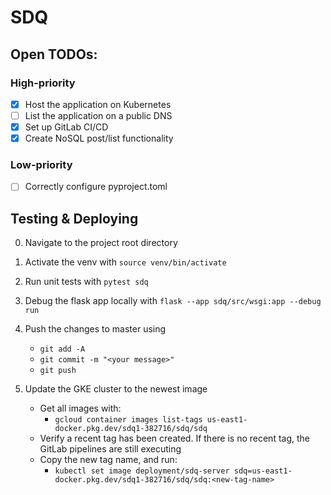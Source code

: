 # SDQ
## Open TODOs:
### High-priority
- [x] Host the application on Kubernetes
- [ ] List the application on a public DNS
- [x] Set up GitLab CI/CD
- [x] Create NoSQL post/list functionality
### Low-priority
- [ ] Correctly configure pyproject.toml

## Testing & Deploying
0. Navigate to the project root directory
1. Activate the venv with `source venv/bin/activate`
2. Run unit tests with `pytest sdq`
3. Debug the flask app locally with `flask --app sdq/src/wsgi:app --debug run`
4. Push the changes to master using
    - `git add -A`
    - `git commit -m "<your message>"`
    - `git push`

5. Update the GKE cluster to the newest image
    - Get all images with: 
        - `gcloud container images list-tags us-east1-docker.pkg.dev/sdq1-382716/sdq/sdq`
    - Verify a recent tag has been created. If there is no recent tag, the GitLab pipelines are still executing
    - Copy the new tag name, and run:
        - `kubectl set image deployment/sdq-server sdq=us-east1-docker.pkg.dev/sdq1-382716/sdq/sdq:<new-tag-name>`